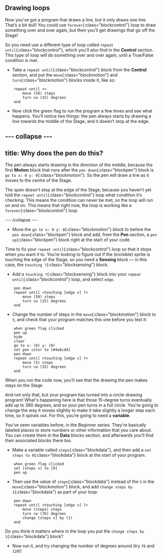 ## Drawing loops

Now you’ve got a program that draws a line, but it only draws one line. That’s a bit dull! You could use 
`forever`{:class="blockcontrol"} loop to draw something over and over again, but then you’ll get drawings that go off the Stage!

So you need use a different type of loop called `repeat until`{:class="blockcontrol"}, which you’ll also find in the **Control** section. This type of loop will do something over and over again, until a True/False condition is met. 

+ Take a `repeat until`{:class="blockcontrol"} block from the **Control** section, and put the `move`{:class="blockmotion"} and `turn`{:class="blockmotion"} blocks inside it, like so: 

```blocks
    repeat until <> 
        move (50) steps
        turn cw (15) degrees
    end
```

+ Now click the green flag to run the program a few times and see what happens. You’ll notice two things: the pen always starts by drawing a line towards the middle of the Stage, and it doesn’t stop at the edge.

--- collapse ---
---
title: Why does the pen do this?
---

The pen always starts drawing in the direction of the middle, because the first **Motion** block that runs after the `pen down`{:class="blockpen"} block is `go to x: 0 y: 0`{:class="blockmotion"}. So the pen will draw a line as it moves to the centre of the Stage.

The spen doesn't stop at the edge of the Stage, because you haven’t yet told the `repeat until`{:class="blockcontrol"} loop what condition it’s checking. This means the condition can never be met, so the loop will run on and on. This means that right now, the loop is working like a `forever`{:class="blockcontrol"} loop.

--- /collapse ---

+ Move the `go to x: 0 y: 0`{:class="blockmotion"} block to before the `pen down`{:class="blockpen"} block and add, from the **Pen** section, a `pen up`{:class="blockpen"} block right at the start of your code.

Time to fix your `repeat until`{:class="blockcontrol"} loop so that it stops when you want it to. You’re looking to figure out if the (invisible) sprite is touching the edge of the Stage, so you need a **Sensing** block — in this case, the `touching ?`{:class="blocksensing"} block. 

+ Add a `touching ?`{:class="blocksensing"} block into your `repeat until`{:class="blockcontrol"} loop, and select `edge`. 

```blocks
    pen down
    repeat until <touching [edge v] ?> 
        move (50) steps
        turn cw (15) degrees
    end
```

+ Change the number of steps in the `move`{:class="blockmotion"} block to `5`, and check that your program matches this one before you test it: 

```blocks
    when green flag clicked
    pen up
    hide
    clear
    go to x: (0) y: (0)
    set pen color to [#4a6cd4]
    pen down
    repeat until <touching [edge v] ?> 
        move (5) steps
        turn cw (15) degrees
    end
```

When you run the code now, you’ll see that the drawing the pen makes stays on the Stage.

And not only that, but your program has turned into a circle-drawing program! What's happening here is that those 15-degree turns eventually add up to 360 degrees, and so your pen turns in a full circle. You're going to change the way it moves slightly to make it take slightly a longer step each time, so it spirals out. For this, you’re going to need a **variable**.

You’ve seen variables before, in the Beginner series. They're basically labeled places to store numbers or other information that you care about. You can create them in the **Data** blocks section, and afterwards you'll find their associated blocks there too.

+ Make a variable called `steps`{:class="blockdata"}, and then add a `set steps to 0`{:class="blockdata"} block at the start of your program.

```blocks
    when green flag clicked
    set [steps v] to [0]
    pen up
```

+ Then use the value of `steps`{:class="blockdata"} instead of the `5` in the `move`{:class="blockmotion"} block, and add `change steps by 1`{:class="blockdata"} as part of your loop:

```blocks
    pen down
    repeat until <touching [edge v] ?> 
        move (steps) steps
        turn cw (76) degrees
        change [steps v] by (1)
    end
```
 Do you think it matters where in the loop you put the `change steps by 1`{:class="blockdata"} block?

+ Now run it, and try changing the number of degrees around (try `76` and `120`)!
